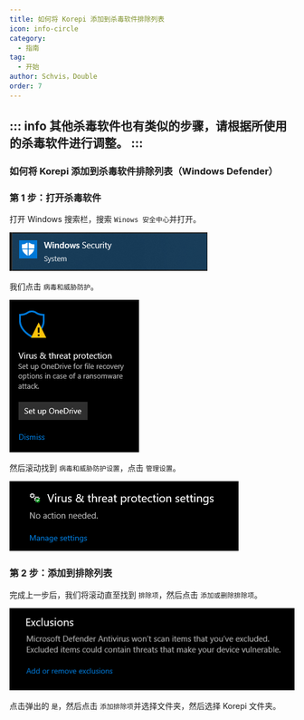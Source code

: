 ```yaml
---
title: 如何将 Korepi 添加到杀毒软件排除列表
icon: info-circle
category:
  - 指南
tag:
  - 开始
author: Schvis，Double
order: 7
---
```


::: info 其他杀毒软件也有类似的步骤，请根据所使用的杀毒软件进行调整。
:::
---
### 如何将 Korepi 添加到杀毒软件排除列表（Windows Defender）

### 第 1 步：打开杀毒软件

打开 Windows 搜索栏，搜索 `Winows 安全中心`并打开。

![](/assets/images/docs/202312/security.png)

我们点击 `病毒和威胁防护`。

![](/assets/images/docs/202312/virus1.png)

然后滚动找到 `病毒和威胁防护设置`，点击 `管理设置`。

![](/assets/images/docs/202312/virus3.png)

### 第 2 步：添加到排除列表

完成上一步后，我们将滚动直至找到 `排除项`，然后点击 `添加或删除排除项`。

![](/assets/images/docs/202312/virus4.png)

点击弹出的 `是`，然后点击 `添加排除项`并选择文件夹，然后选择 Korepi 文件夹。
